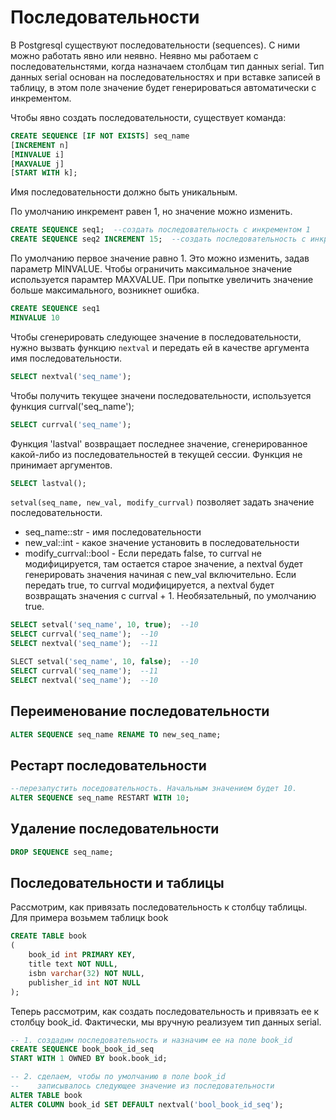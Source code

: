 # Последовательности

В Postgresql существуют последовательности (sequences). С ними можно работать явно или неявно. Неявно мы работаем с последовательнстями, когда назначаем столбцам тип данных serial. Тип данных serial основан на последовательностях и при вставке записей в таблицу, в этом поле значение будет генерироваться автоматически с инкрементом.

Чтобы явно создать последовательности, существует команда:

```sql
CREATE SEQUENCE [IF NOT EXISTS] seq_name
[INCREMENT n]
[MINVALUE i]
[MAXVALUE j]
[START WITH k];
```

Имя последовательности должно быть уникальным.

По умолчанию инкремент равен 1, но значение можно изменить.

```sql
CREATE SEQUENCE seq1;  --создать последовательность с инкрементом 1
CREATE SEQUENCE seq2 INCREMENT 15;  --создать последовательность с инкрементом 15;
```

По умолчанию первое значение равно 1. Это можно изменить, задав параметр MINVALUE. Чтобы ограничить максимальное значение используется парамтер MAXVALUE. При попытке увеличить значение больше максимального, возникнет ошибка.

```sql
CREATE SEQUENCE seq1
MINVALUE 10
```

Чтобы сгенерировать следующее значение в последовательности, нужно вызвать функцию `nextval` и передать ей в качестве аргумента имя последовательности.

```sql
SELECT nextval('seq_name');
```

Чтобы получить текущее значени последовательности, используется функция currval('seq_name');

```sql
SELECT currval('seq_name');
```

Функция 'lastval' возвращает последнее значение, сгенерированное какой-либо из последовательностей в текущей сессии. Функция не принимает аргументов.

```sql
SELECT lastval();
```

`setval(seq_name, new_val, modify_currval)` позволяет задать значение последовательности.

* seq_name::str - имя последовательности
* new_val::int - какое значение установить в последовательности
* modify_currval::bool - Если передать false, то currval не модифицируется, там остается старое значение, а nextval будет генерировать значения начиная с new_val включительно. Если передать true, то currval модифицируется, а nextval будет возвращать значения с currval + 1. Необязательный, по умолчанию true.

```sql
SELECT setval('seq_name', 10, true);  --10
SELECT currval('seq_name');  --10
SELECT nextval('seq_name');  --11

SLECT setval('seq_name', 10, false);  --10
SELECT currval('seq_name');  --11
SELECT nextval('seq_name');  --10
```

## Переименование последовательности

```sql
ALTER SEQUENCE seq_name RENAME TO new_seq_name;
```

## Рестарт последовательности

```sql
--перезапустить поседовательность. Начальным значением будет 10.
ALTER SEQUENCE seq_name RESTART WITH 10;
```

## Удаление последовательности

```sql
DROP SEQUENCE seq_name;
```

## Последовательности и таблицы

Рассмотрим, как привязать последовательность к столбцу таблицы. Для примера возьмем таблицк book

```sql
CREATE TABLE book
(
    book_id int PRIMARY KEY,
    title text NOT NULL,
    isbn varchar(32) NOT NULL,
    publisher_id int NOT NULL
);
```

Теперь рассмотрим, как создать последовательность и привязать ее к столбцу book_id. Фактически, мы вручную реализуем тип данных serial.

```sql
-- 1. создадим последовательность и назначим ее на поле book_id
CREATE SEQUENCE book_book_id_seq
START WITH 1 OWNED BY book.book_id;

-- 2. сделаем, чтобы по умолчанию в поле book_id
--    записывалось следующее значение из последовательности
ALTER TABLE book
ALTER COLUMN book_id SET DEFAULT nextval('bool_book_id_seq');
```
